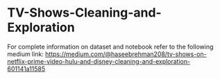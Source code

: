 # TV-Shows-Cleaning-and-Exploration

For complete information on dataset and notebook refer to the following medium link: https://medium.com/@haseebrehman208/tv-shows-on-netflix-prime-video-hulu-and-disney-cleaning-and-exploration-601141a11585
